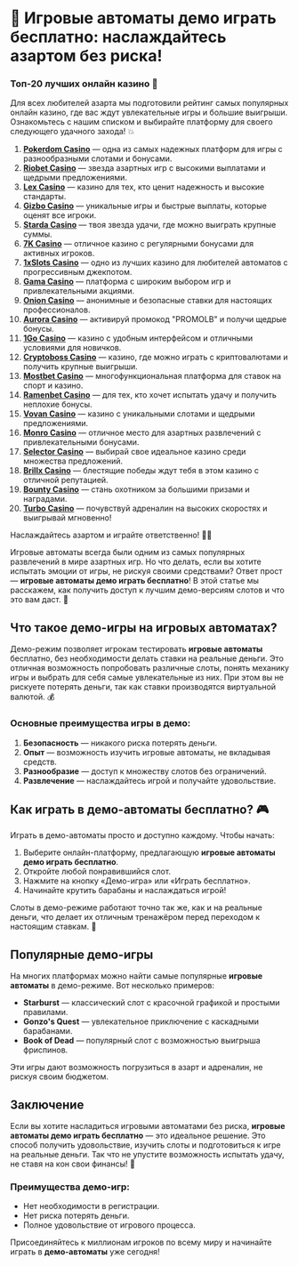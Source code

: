 # 🎰 Игровые автоматы демо играть бесплатно: наслаждайтесь азартом без риска!
### Топ-20 лучших онлайн казино 🎰

Для всех любителей азарта мы подготовили рейтинг самых популярных онлайн казино, где вас ждут увлекательные игры и большие выигрыши. Ознакомьтесь с нашим списком и выбирайте платформу для своего следующего удачного захода! 💥

1. **[Pokerdom Casino](https://brandplay.link/Bxg7SC7H)** — одна из самых надежных платформ для игры с разнообразными слотами и бонусами.
2. **[Riobet Casino](https://brandplay.link/dtx89f2L)** — звезда азартных игр с высокими выплатами и щедрыми предложениями.
3. **[Lex Casino](https://brandplay.link/2HFTmBc8)** — казино для тех, кто ценит надежность и высокие стандарты.
4. **[Gizbo Casino](https://gizbo-tea02.com/c8e962e89)** — уникальные игры и быстрые выплаты, которые оценят все игроки.
5. **[Starda Casino](https://brandplay.link/cpFQbWKn)** — твоя звезда удачи, где можно выиграть крупные суммы.
6. **[7K Casino](https://brandplay.link/dd46bNgD)** — отличное казино с регулярными бонусами для активных игроков.
7. **[1xSlots Casino](https://brandplay.link/R4xfxqdm)** — одно из лучших казино для любителей автоматов с прогрессивным джекпотом.
8. **[Gama Casino](https://brandplay.link/zrZpLFTP)** — платформа с широким выбором игр и привлекательными акциями.
9. **[Onion Casino](https://obclk001-2d.top/click?offer_id=986&partner_id=10542&landing_id=1798&utm_medium=affiliate&sub_1=oncasino3)** — анонимные и безопасные ставки для настоящих профессионалов.
10. **[Aurora Casino](https://10trafic-stat2.com/click/668546566bcc6313411604c7/6766/15114/subaccount?promocode=PROMOLB)** — активируй промокод "PROMOLB" и получи щедрые бонусы.
11. **[1Go Casino](https://1go-ircp01.com/ce015f410)** — казино с удобным интерфейсом и отличными условиями для новичков.
12. **[Cryptoboss Casino](https://cryptobossc.online/d847bcfa9)** — казино, где можно играть с криптовалютами и получить крупные выигрыши.
13. **[Mostbet Casino](https://ktbtis024ifqfn0mst.com/beQs)** — многофункциональная платформа для ставок на спорт и казино.
14. **[Ramenbet Casino](https://get.saltyram.com/ru/registration?apkpop=0&partner=p24970p3296034p5526)** — для тех, кто хочет испытать удачу и получить неплохие бонусы.
15. **[Vovan Casino](https://vovan.site/d2375cf9b)** — казино с уникальными слотами и щедрыми предложениями.
16. **[Monro Casino](https://mnr-ircp01.com/c3ce72a2c)** — отличное место для азартных развлечений с привлекательными бонусами.
17. **[Selector Casino](https://gosel.pl/SELVK)** — выбирай свое идеальное казино среди множества предложений.
18. **[Brillx Casino](https://brillx.pub/BRIVK)** — блестящие победы ждут тебя в этом казино с отличной репутацией.
19. **[Bounty Casino](https://bounty-casino.de/BOVK)** — стань охотником за большими призами и наградами.
20. **[Turbo Casino](https://turbo-casino.pro/TURVK)** — почувствуй адреналин на высоких скоростях и выигрывай мгновенно!

Наслаждайтесь азартом и играйте ответственно! 🎲🍀

Игровые автоматы всегда были одним из самых популярных развлечений в мире азартных игр. Но что делать, если вы хотите испытать эмоции от игры, не рискуя своими средствами? Ответ прост — **игровые автоматы демо играть бесплатно**! В этой статье мы расскажем, как получить доступ к лучшим демо-версиям слотов и что это вам даст. 🎯

## Что такое демо-игры на игровых автоматах?

Демо-режим позволяет игрокам тестировать **игровые автоматы** бесплатно, без необходимости делать ставки на реальные деньги. Это отличная возможность попробовать различные слоты, понять механику игры и выбрать для себя самые увлекательные из них. При этом вы не рискуете потерять деньги, так как ставки производятся виртуальной валютой. 💰

### Основные преимущества игры в демо:

1. **Безопасность** — никакого риска потерять деньги.
2. **Опыт** — возможность изучить игровые автоматы, не вкладывая средств.
3. **Разнообразие** — доступ к множеству слотов без ограничений.
4. **Развлечение** — наслаждайтесь игрой и получайте удовольствие.

## Как играть в демо-автоматы бесплатно? 🎮

Играть в демо-автоматы просто и доступно каждому. Чтобы начать:

1. Выберите онлайн-платформу, предлагающую **игровые автоматы демо играть бесплатно**.
2. Откройте любой понравившийся слот.
3. Нажмите на кнопку «Демо-игра» или «Играть бесплатно».
4. Начинайте крутить барабаны и наслаждаться игрой!

Слоты в демо-режиме работают точно так же, как и на реальные деньги, что делает их отличным тренажёром перед переходом к настоящим ставкам. 🎰

## Популярные демо-игры

На многих платформах можно найти самые популярные **игровые автоматы** в демо-режиме. Вот несколько примеров:

- **Starburst** — классический слот с красочной графикой и простыми правилами.
- **Gonzo's Quest** — увлекательное приключение с каскадными барабанами.
- **Book of Dead** — популярный слот с возможностью выигрыша фриспинов.

Эти игры дают возможность погрузиться в азарт и адреналин, не рискуя своим бюджетом.

## Заключение

Если вы хотите насладиться игровыми автоматами без риска, **игровые автоматы демо играть бесплатно** — это идеальное решение. Это способ получить удовольствие, изучить слоты и подготовиться к игре на реальные деньги. Так что не упустите возможность испытать удачу, не ставя на кон свои финансы! 💸

### Преимущества демо-игр:
- Нет необходимости в регистрации.
- Нет риска потерять деньги.
- Полное удовольствие от игрового процесса.

Присоединяйтесь к миллионам игроков по всему миру и начинайте играть в **демо-автоматы** уже сегодня!
 
